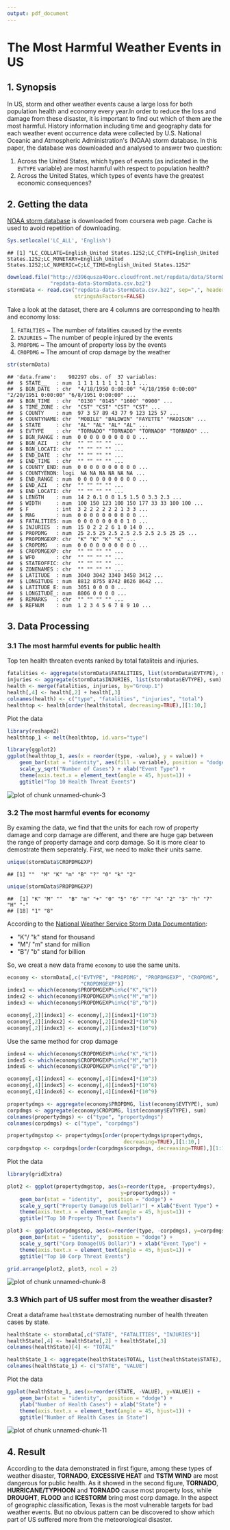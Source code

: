 ```yaml
---
output: pdf_document
---
```

# The Most Harmful Weather Events in US

## 1. Synopsis
In US, storm and other weather events cause a large loss for both population 
health and economy every year.In order to reduce the loss and damage from these
disaster, it is important to find out which of them are the most harmful.
History information including time and geography data for each weather event occurrence data were collected by U.S. National Oceanic and Atmospheric 
Administration's (NOAA) storm database. In this paper, the database was 
downloaded and analysed to answer two question:

1. Across the United States, which types of events (as indicated in the `EVTYPE` 
variable) are most harmful with respect to population health?
2. Across the United States, which types of events have the greatest economic 
consequences?

## 2. Getting the data
[NOAA storm database](http://d396qusza40orc.cloudfront.net/repdata/data/StormData.csv.bz2) is downloaded from coursera web page. Cache is used to avoid repetition 
of downloading. 


```r
Sys.setlocale('LC_ALL', 'English')
```

```
## [1] "LC_COLLATE=English_United States.1252;LC_CTYPE=English_United States.1252;LC_MONETARY=English_United States.1252;LC_NUMERIC=C;LC_TIME=English_United States.1252"
```

```r
download.file("http://d396qusza40orc.cloudfront.net/repdata/data/StormData.csv.bz2", 
              "repdata-data-StormData.csv.bz2")
stormData <- read.csv("repdata-data-StormData.csv.bz2", sep=",", header=TRUE, 
                      stringsAsFactors=FALSE)
```

Take a look at the dataset, there are 4 columns are corresponding to health and economy loss:

1. `FATALTIES` ~ The number of fatalities caused by the events
2. `INJURIES` ~ The number of people injured by the events
3. `PROPDMG` ~ The amount of property loss by the events
4. `CROPDMG` ~ The amount of crop damage by the weather


```r
str(stormData)
```

```
## 'data.frame':	902297 obs. of  37 variables:
##  $ STATE__   : num  1 1 1 1 1 1 1 1 1 1 ...
##  $ BGN_DATE  : chr  "4/18/1950 0:00:00" "4/18/1950 0:00:00" "2/20/1951 0:00:00" "6/8/1951 0:00:00" ...
##  $ BGN_TIME  : chr  "0130" "0145" "1600" "0900" ...
##  $ TIME_ZONE : chr  "CST" "CST" "CST" "CST" ...
##  $ COUNTY    : num  97 3 57 89 43 77 9 123 125 57 ...
##  $ COUNTYNAME: chr  "MOBILE" "BALDWIN" "FAYETTE" "MADISON" ...
##  $ STATE     : chr  "AL" "AL" "AL" "AL" ...
##  $ EVTYPE    : chr  "TORNADO" "TORNADO" "TORNADO" "TORNADO" ...
##  $ BGN_RANGE : num  0 0 0 0 0 0 0 0 0 0 ...
##  $ BGN_AZI   : chr  "" "" "" "" ...
##  $ BGN_LOCATI: chr  "" "" "" "" ...
##  $ END_DATE  : chr  "" "" "" "" ...
##  $ END_TIME  : chr  "" "" "" "" ...
##  $ COUNTY_END: num  0 0 0 0 0 0 0 0 0 0 ...
##  $ COUNTYENDN: logi  NA NA NA NA NA NA ...
##  $ END_RANGE : num  0 0 0 0 0 0 0 0 0 0 ...
##  $ END_AZI   : chr  "" "" "" "" ...
##  $ END_LOCATI: chr  "" "" "" "" ...
##  $ LENGTH    : num  14 2 0.1 0 0 1.5 1.5 0 3.3 2.3 ...
##  $ WIDTH     : num  100 150 123 100 150 177 33 33 100 100 ...
##  $ F         : int  3 2 2 2 2 2 2 1 3 3 ...
##  $ MAG       : num  0 0 0 0 0 0 0 0 0 0 ...
##  $ FATALITIES: num  0 0 0 0 0 0 0 0 1 0 ...
##  $ INJURIES  : num  15 0 2 2 2 6 1 0 14 0 ...
##  $ PROPDMG   : num  25 2.5 25 2.5 2.5 2.5 2.5 2.5 25 25 ...
##  $ PROPDMGEXP: chr  "K" "K" "K" "K" ...
##  $ CROPDMG   : num  0 0 0 0 0 0 0 0 0 0 ...
##  $ CROPDMGEXP: chr  "" "" "" "" ...
##  $ WFO       : chr  "" "" "" "" ...
##  $ STATEOFFIC: chr  "" "" "" "" ...
##  $ ZONENAMES : chr  "" "" "" "" ...
##  $ LATITUDE  : num  3040 3042 3340 3458 3412 ...
##  $ LONGITUDE : num  8812 8755 8742 8626 8642 ...
##  $ LATITUDE_E: num  3051 0 0 0 0 ...
##  $ LONGITUDE_: num  8806 0 0 0 0 ...
##  $ REMARKS   : chr  "" "" "" "" ...
##  $ REFNUM    : num  1 2 3 4 5 6 7 8 9 10 ...
```

## 3. Data Processing
### 3.1 The most harmful events for public health
Top ten health threaten events ranked by total fataliteis and injuries.

```r
fatalities <- aggregate(stormData$FATALITIES, list(stormData$EVTYPE), sum)
injuries <- aggregate(stormData$INJURIES, list(stormData$EVTYPE), sum)
health <- merge(fatalities, injuries, by="Group.1")
health[,4] <- health[,2] + health[,3]
colnames(health) <- c("type", "fatalities", "injuries", "total")
healthtop <- health[order(health$total, decreasing=TRUE),][1:10,]
```

Plot the data

```r
library(reshape2)
healthtop_1 <- melt(healthtop, id.vars="type")

library(ggplot2)
ggplot(healthtop_1, aes(x = reorder(type, -value), y = value)) + 
    geom_bar(stat = "identity", aes(fill = variable), position = "dodge") + 
    scale_y_sqrt("Number of Cases") + xlab("Event Type") +
    theme(axis.text.x = element_text(angle = 45, hjust=1)) + 
    ggtitle("Top 10 Health Threat Events")
```

![plot of chunk unnamed-chunk-3](figure/unnamed-chunk-3.png) 

### 3.2 The most harmful events for economy
By examing the data, we find that the units for each row of property damage and 
corp damage are different, and there are huge gap between the range of property damage and corp damage. So it is more clear to demostrate them seperately. First, 
we need to make their units same. 


```r
unique(stormData$CROPDMGEXP)
```

```
## [1] ""  "M" "K" "m" "B" "?" "0" "k" "2"
```

```r
unique(stormData$PROPDMGEXP)
```

```
##  [1] "K" "M" ""  "B" "m" "+" "0" "5" "6" "?" "4" "2" "3" "h" "7" "H" "-"
## [18] "1" "8"
```

According to the [National Weather Service Storm Data Documentation](https://d396qusza40orc.cloudfront.net/repdata%2Fpeer2_doc%2Fpd01016005curr.pdf):

- "K"/ "k" stand for thousand
- "M"/ "m" stand for million
- "B"/ "b" stand for billion

So, we creat a new data frame `economy` to use the same units.

```r
economy <- stormData[,c("EVTYPE", "PROPDMG", "PROPDMGEXP", "CROPDMG", 
                        "CROPDMGEXP")]
index1 <- which(economy$PROPDMGEXP%in%c("K","k"))
index2 <- which(economy$PROPDMGEXP%in%c("M","m"))
index3 <- which(economy$PROPDMGEXP%in%c("B","b"))

economy[,2][index1] <- economy[,2][index1]*(10^3)
economy[,2][index2] <- economy[,2][index2]*(10^6)
economy[,2][index3] <- economy[,2][index3]*(10^9)
```

Use the same method for crop damage

```r
index4 <- which(economy$CROPDMGEXP%in%c("K","k"))
index5 <- which(economy$CROPDMGEXP%in%c("M","m"))
index6 <- which(economy$CROPDMGEXP%in%c("B","b"))

economy[,4][index4] <- economy[,4][index4]*(10^3)
economy[,4][index5] <- economy[,4][index5]*(10^6)
economy[,4][index6] <- economy[,4][index6]*(10^9)
```



```r
propertydmgs <- aggregate(economy$PROPDMG, list(economy$EVTYPE), sum)
corpdmgs <- aggregate(economy$CROPDMG, list(economy$EVTYPE), sum)
colnames(propertydmgs) <- c("type", "propertydmgs")
colnames(corpdmgs) <- c("type", "corpdmgs")

propertydmgstop <- propertydmgs[order(propertydmgs$propertydmgs, 
                                      decreasing=TRUE),][1:10,]
corpdmgstop <- corpdmgs[order(corpdmgs$corpdmgs, decreasing=TRUE),][1:10,]
```

Plot the data

```r
library(gridExtra)

plot2 <- ggplot(propertydmgstop, aes(x=reorder(type, -propertydmgs), 
                                     y=propertydmgs)) + 
    geom_bar(stat = "identity",  position = "dodge") + 
    scale_y_sqrt("Property Damage(US Dollar)") + xlab("Event Type") +
    theme(axis.text.x = element_text(angle = 45, hjust=1)) + 
    ggtitle("Top 10 Property Threat Events")

plot3 <- ggplot(corpdmgstop, aes(x=reorder(type, -corpdmgs), y=corpdmgs)) + 
    geom_bar(stat = "identity",  position = "dodge") + 
    scale_y_sqrt("Corp Damage(US Dollar)") + xlab("Event Type") +
    theme(axis.text.x = element_text(angle = 45, hjust=1)) + 
    ggtitle("Top 10 Corp Threat Events")

grid.arrange(plot2, plot3, ncol = 2)
```

![plot of chunk unnamed-chunk-8](figure/unnamed-chunk-8.png) 

### 3.3 Which part of US suffer most from the weather disaster?
Creat a dataframe `healthState` demostrating number of health threaten cases by 
state.

```r
healthState <- stormData[,c("STATE", "FATALITIES", "INJURIES")]
healthState[,4] <- healthState[,2] + healthState[,3]
colnames(healthState)[4] <- "TOTAL"
```


```r
healthState_1 <- aggregate(healthState$TOTAL, list(healthState$STATE), sum)
colnames(healthState_1) <- c("STATE", "VALUE")
```

Plot the data

```r
ggplot(healthState_1, aes(x=reorder(STATE, -VALUE), y=VALUE)) + 
    geom_bar(stat = "identity",  position = "dodge") + 
    ylab("Number of Health Cases") + xlab("State") +
    theme(axis.text.x = element_text(angle = 45, hjust=1)) + 
    ggtitle("Number of Health Cases in State")
```

![plot of chunk unnamed-chunk-11](figure/unnamed-chunk-11.png) 

## 4. Result 
According to the data demonstrated in first figure, among these types of weather disaster, **TORNADO**, **EXCESSIVE HEAT** and **TSTM WIND** are most dangerous for public health. 
As it showed in the second figure,  **TORNADO**, **HURRICANE/TYPHOON** and **TORNADO** cause most property loss, while **DROUGHT**, **FLOOD** and **ICESTORM** bring most corp damage.
In the aspect of geographic classification, Texas is the most vulnerable targets
for bad weather events. But no obvious pattern can be discovered to show which 
part of US suffered more from the meteorological disaster.

